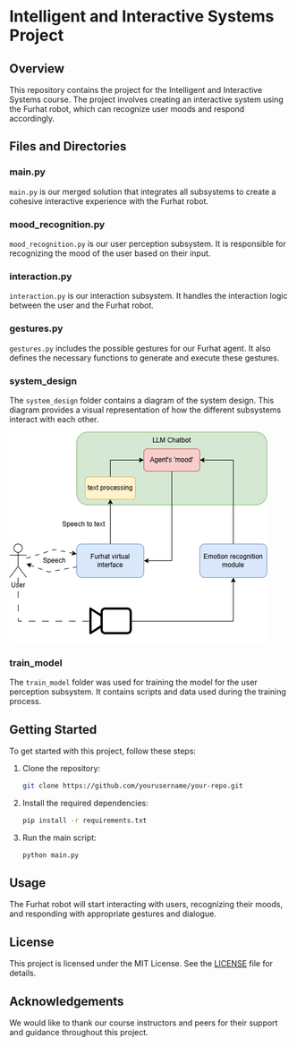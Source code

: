 # Intelligent and Interactive Systems Project

## Overview
This repository contains the project for the Intelligent and Interactive Systems course. The project involves creating an interactive system using the Furhat robot, which can recognize user moods and respond accordingly.

## Files and Directories

### main.py
`main.py` is our merged solution that integrates all subsystems to create a cohesive interactive experience with the Furhat robot.

### mood_recognition.py
`mood_recognition.py` is our user perception subsystem. It is responsible for recognizing the mood of the user based on their input.

### interaction.py
`interaction.py` is our interaction subsystem. It handles the interaction logic between the user and the Furhat robot.

### gestures.py
`gestures.py` includes the possible gestures for our Furhat agent. It also defines the necessary functions to generate and execute these gestures.

### system_design
The `system_design` folder contains a diagram of the system design. This diagram provides a visual representation of how the different subsystems interact with each other.

![System Design Diagram](system_design/system_architecture.png)

### train_model
The `train_model` folder was used for training the model for the user perception subsystem. It contains scripts and data used during the training process.

## Getting Started
To get started with this project, follow these steps:

1. Clone the repository:
    ```bash
    git clone https://github.com/yourusername/your-repo.git
    ```
2. Install the required dependencies:
    ```bash
    pip install -r requirements.txt
    ```
3. Run the main script:
    ```bash
    python main.py
    ```

## Usage
The Furhat robot will start interacting with users, recognizing their moods, and responding with appropriate gestures and dialogue.

## License
This project is licensed under the MIT License. See the [LICENSE](LICENSE) file for details.

## Acknowledgements
We would like to thank our course instructors and peers for their support and guidance throughout this project.